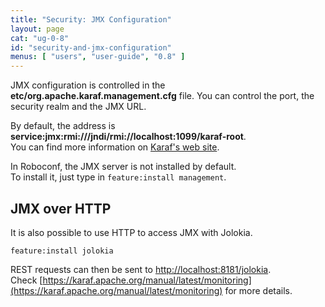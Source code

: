 ```yaml
---
title: "Security: JMX Configuration"
layout: page
cat: "ug-0-8"
id: "security-and-jmx-configuration"
menus: [ "users", "user-guide", "0.8" ]
---
```


JMX configuration is controlled in the **etc/org.apache.karaf.management.cfg** file.
You can control the port, the security realm and the JMX URL.

By default, the address is **service:jmx:rmi:///jndi/rmi://localhost:1099/karaf-root**.  
You can find more information on [Karaf's web site](https://karaf.apache.org/manual/latest/#_monitoring_and_management_using_jmx).

In Roboconf, the JMX server is not installed by default.  
To install it, just type in `feature:install management`. 


## JMX over HTTP

It is also possible to use HTTP to access JMX with Jolokia.  

```properties
feature:install jolokia
```

REST requests can then be sent to [http://localhost:8181/jolokia](http://localhost:8181/jolokia).  
Check [https://karaf.apache.org/manual/latest/monitoring](https://karaf.apache.org/manual/latest/monitoring)
for more details.
